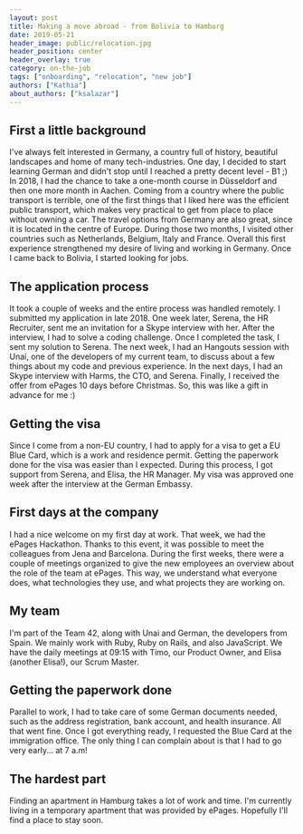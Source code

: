 ```yaml
---
layout: post
title: Making a move abroad - from Bolivia to Hamburg
date: 2019-05-21
header_image: public/relocation.jpg
header_position: center
header_overlay: true
category: on-the-job
tags: ["onboarding", "relocation", "new job"]
authors: ["Kathia"]
about_authors: ["ksalazar"]
---
```


## First a little background

I've always felt interested in Germany, a country full of history, beautiful landscapes and home of many tech-industries.
One day, I decided to start learning German and didn't stop until I reached a pretty decent level - B1 ;)
In 2018, I had the chance to take a one-month course in Düsseldorf and then one more month in Aachen.
Coming from a country where the public transport is terrible, one of the first things that I liked here was the efficient public transport, which makes very practical to get from place to place without owning a car.
The travel options from Germany are also great, since it is located in the centre of Europe.
During those two months, I visited other countries such as Netherlands, Belgium, Italy and France.
Overall this first experience strengthened my desire of living and working in Germany.
Once I came back to Bolivia, I started looking for jobs.

## The application process

It took a couple of weeks and the entire process was handled remotely.
I submitted my application in late 2018. One week later, Serena, the HR Recruiter, sent me an invitation for a Skype interview with her.
After the interview, I had to solve a coding challenge.
Once I completed the task, I sent my solution to Serena.
The next week, I had an Hangouts session with Unai, one of the developers of my current team, to discuss about a few things about my code and previous experience.
In the next days, I had an Skype interview with Harms, the CTO, and Serena.
Finally, I received the offer from ePages 10 days before Christmas.
So, this was like a gift in advance for me :)

## Getting the visa

Since I come from a non-EU country, I had to apply for a visa to get a EU Blue Card, which is a work and residence permit.
Getting the paperwork done for the visa was easier than I expected.
During this process, I got support from Serena, and Elisa, the HR Manager.
My visa was approved one week after the interview at the German Embassy.

## First days at the company

I had a nice welcome on my first day at work.
That week, we had the ePages Hackathon.
Thanks to this event, it was possible to meet the colleagues from Jena and Barcelona. 
During the first weeks, there were a couple of meetings organized to give the new employees an overview about the role of the team at ePages.
This way, we understand what everyone does, what technologies they use, and what projects they are working on. 

## My team

I'm part of the Team 42, along with Unai and German, the developers from Spain. 
We mainly work with Ruby, Ruby on Rails, and also JavaScript.
We have the daily meetings at 09:15 with Timo, our Product Owner, and Elisa (another Elisa!), our Scrum Master.

## Getting the paperwork done

Parallel to work, I had to take care of some German documents needed, such as the address registration, bank account, and health insurance.
All that went fine.
Once I got everything ready, I requested the Blue Card at the immigration office.
The only thing I can complain about is that I had to go very early... at 7 a.m!

## The hardest part

Finding an apartment in Hamburg takes a lot of work and time.
I'm currently living in a temporary apartment that was provided by ePages.
Hopefully I'll find a place to stay soon.